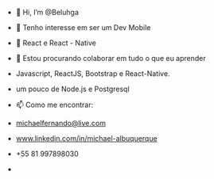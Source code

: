 - 👋 Hi, I’m @Beluhga
- 👀 Tenho interesse em ser um Dev Mobile
- 🌱 React e React - Native
- 💞️ Estou procurando colaborar em tudo o que eu aprender
- Javascript, ReactJS, Bootstrap e React-Native.
- um pouco de  Node.js e Postgresql

- 📫 Como me encontrar:
-  michaelfernando@live.com
-  www.linkedin.com/in/michael-albuquerque

-  +55 81 997898030
- 
  

